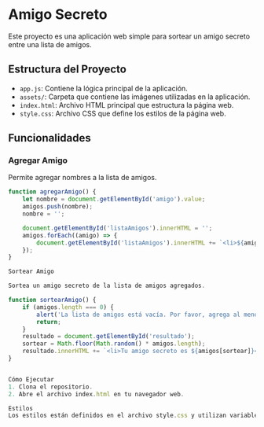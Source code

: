 # Amigo Secreto

Este proyecto es una aplicación web simple para sortear un amigo secreto entre una lista de amigos.

## Estructura del Proyecto

- `app.js`: Contiene la lógica principal de la aplicación.
- `assets/`: Carpeta que contiene las imágenes utilizadas en la aplicación.
- `index.html`: Archivo HTML principal que estructura la página web.
- `style.css`: Archivo CSS que define los estilos de la página web.

## Funcionalidades

### Agregar Amigo

Permite agregar nombres a la lista de amigos.

```javascript
function agregarAmigo() {
    let nombre = document.getElementById('amigo').value;
    amigos.push(nombre);
    nombre = '';

    document.getElementById('listaAmigos').innerHTML = '';
    amigos.forEach((amigo) => {
        document.getElementById('listaAmigos').innerHTML += `<li>${amigo}</li>`;
    });
}

Sortear Amigo

Sortea un amigo secreto de la lista de amigos agregados.

function sortearAmigo() {
    if (amigos.length === 0) {
        alert('La lista de amigos está vacía. Por favor, agrega al menos un amigo.');
        return;
    }
    resultado = document.getElementById('resultado');
    sortear = Math.floor(Math.random() * amigos.length);
    resultado.innerHTML += `<li>Tu amigo secreto es ${amigos[sortear]}</li>`;
}


Cómo Ejecutar
1. Clona el repositorio.
2. Abre el archivo index.html en tu navegador web.

Estilos
Los estilos están definidos en el archivo style.css y utilizan variables CSS para colores y fuentes.